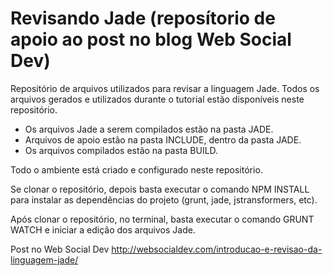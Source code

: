 # Revisando Jade (reposítorio de apoio ao post no blog Web Social Dev)

Repositório de arquivos utilizados para revisar a linguagem Jade. Todos os arquivos gerados e utilizados durante o tutorial estão disponíveis neste repositório.

- Os arquivos Jade a serem compilados estão na pasta JADE. 
- Arquivos de apoio estão na pasta INCLUDE, dentro da pasta JADE.
- Os arquivos compilados estão na pasta BUILD.

Todo o ambiente está criado e configurado neste repositório.

Se clonar o repositório, depois basta executar o comando NPM INSTALL para instalar as dependências do projeto (grunt, jade, jstransformers, etc).

Após clonar o repositório, no terminal, basta executar o comando GRUNT WATCH e iniciar a edição dos arquivos Jade.

Post no Web Social Dev
http://websocialdev.com/introducao-e-revisao-da-linguagem-jade/
